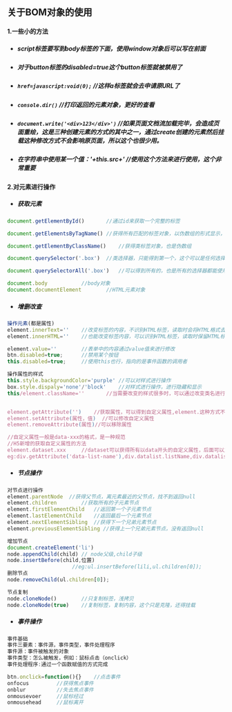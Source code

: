 ## 关于BOM对象的使用

#### 1.一些小的方法

+ ##### script标签要写到body标签的下面，使用window对象后可以写在前面

+ ##### 对于button标签的disabled=true这个button标签就被禁用了

+ ##### `href=javascript:void(0);`	//这样a标签就会去申请原URL了

+ ##### `console.dir()`		//打印返回的元素对象，更好的查看

+ ##### `document.write('<div>123</div>')`	//如果页面文档流加载完毕，会造成页面重绘，这是三种创建元素的方式的其中之一，通过create创建的元素然后挂载这种修改方式不会影响原页面，所以这个也很少用。

+ ##### 在字符串中使用某一个值：'+this.src+'  	//使用这个方法来进行使用，这个非常重要

#### 2.对元素进行操作

+ ##### 获取元素

```javascript
document.getElementById()		//通过id来获取一个完整的标签

document.getElementsByTagName()	//获得所有匹配的标签对象，以伪数组的形式显示，缺少了一些方法，例如pop,push.没有元素返回一个空的伪数组，除了使用document,前面还可以是一个父类标签

document.getElementByClassName()	//获得类标签对象，也是伪数组

document.querySelector('.box')	//类选择器，只能得到第一个，这个可以是任何选择器。('#nav')id选择器 ('li')标签选择器

document.querySelectorAll('.box')	//可以得到所有的，也是所有的选择器都能使用

document.body			//body对象
document.documentElement		//HTML元素对象
```

+ ##### 增删改查

```JavaScript
操作元素(都是属性)
element.innerText=''	//改变标签的内容，不识别HTML标签，读取时会将HTML格式去掉，会自动删除空格和换行
element.innerHTML=''	//也能改变标签内容，可以识别HTML标签，读取时保留HTML标签，保留空格和换行，这个后续更常用

element.value=''		//表单中的内容通过value值来进行修改
btn.disabled=true;		//禁用某个按钮
this.disabled=true;		//使用this也行，指向的是事件函数的调用者

操作属性的样式
this.style.backgroundColor='purple'	//可以对样式进行操作
box.style.dispaly='none'/'block'	//对样式进行操作，进行隐藏和显示
this/element.className=''		//当需要改变的样式很多时，可以通过改变类名进行操作,会将原来的类名覆盖掉，所以可以用多类名的形式，改为'原类名 新添加类名'


element.getAttribute('')	//获取属性，可以得到自定义属性,element.这种方式不能得到自定义属性
element.setAttribute(属性，值)	//可以修改自定义属性
element.removeAttribute(属性)//可以移除属性

//自定义属性一般是data-xxx的格式，是一种规范
//H5新增的获取自定义属性的方法
element.dataset.xxx		//dataset可以获得所有以data开头的自定义属性，后面可以加具体的属性，不加data-了，如果自定义属性有多个-连接的单词，我们获取时用驼峰命名法。
eg:div.getAttribute('data-list-name'),div.datalist.listName,div.datalist['listName']
```

+ ##### 节点操作

```javascript
对节点进行操作
element.parentNode	//获得父节点，离元素最近的父节点，找不到返回null
element.children		//获取所有的子元素节点
element.firstElementChild	//返回第一个子元素节点
element.lastElementChild	//返回最后一个元素节点
element.nextElementSibling	//获得下一个兄弟元素节点
element.previousElementSibling //获得上一个兄弟元素节点，没有返回null

增加节点
document.createElement('li')
node.appendChild(child)	// node父级,child子级
node.insertBefore(child,位置)
               		 //eg:ul.insertBefore(lili,ul.children[0]);
删除节点
node.removeChild(ul.children[0]);

节点复制
node.cloneNode()		//只复制标签，浅拷贝
node.cloneNode(true)	//复制标签，复制内容，这个只是克隆，还得挂载

```

+ ##### 事件操作

```javascript
事件基础
事件三要素：事件源，事件类型，事件处理程序
事件源：事件被触发的对象
事件类型：怎么被触发，例如：鼠标点击（onclick）
事件处理程序:通过一个函数赋值的方式完成

btn.onclick=function(){}	//点击事件
onfocus			//获得焦点事件
onblur			//失去焦点事件
onmousevoer		//鼠标经过
onmousehead		//鼠标离开
```

